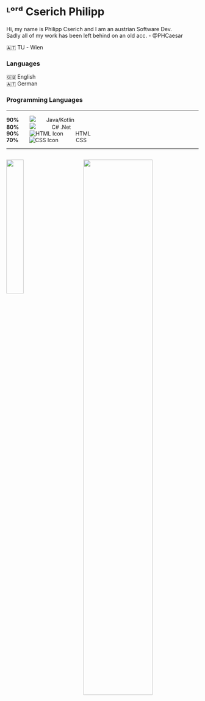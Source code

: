<h1 text-align="center"> ᴸᵒʳᵈ Cserich Philipp</h1>

<p>
  Hi, my name is Philipp Cserich and I am an austrian Software Dev.<br>
  Sadly all of my work has been left behind on an old acc. - @PHCaesar

  🇦🇹 TU - Wien

  <h3>Languages</h3>
  🇬🇧 English<br>
  🇦🇹 German
  <h3>Programming Languages </h3>
 <hr>
 
**90%**&emsp;&emsp;<img src="https://img.shields.io/badge/-spring-CC3DFF?logo=spring&logoColor=ffffff&no-frame=true&no-bg=true">&emsp;&emsp;Java/Kotlin <br>
**80%**&emsp;&emsp;<img src="https://img.shields.io/badge/-.net-E32692?logo=.net&logoColor=fff">&emsp;&emsp;&emsp;C# .Net <br>
**90%**&emsp;&emsp;![HTML Icon](https://img.shields.io/badge/-HTML-FF0A0A?logo=html5&logoColor=fff) &emsp;&emsp;HTML <br>
**70%**&emsp;&emsp;![CSS Icon](https://img.shields.io/badge/-css-F31644?logo=css3&logoColor=fff) &emsp;&emsp;&emsp;CSS <br>
<hr>
</p>


<img src="https://github.com/OhCaesar/OhCaesar/assets/155546784/59891323-83b1-4084-8e04-b8acafd4d124" width="0px" >

<img align="left" src="http://github-profile-summary-cards.vercel.app/api/cards/stats?username=OhCaesar&theme=apprentice" width="30%" /> <img align="right" src="http://github-profile-summary-cards.vercel.app/api/cards/profile-details?username=OhCaesar&theme=apprentice&background-color=transparent" width="60%" />
